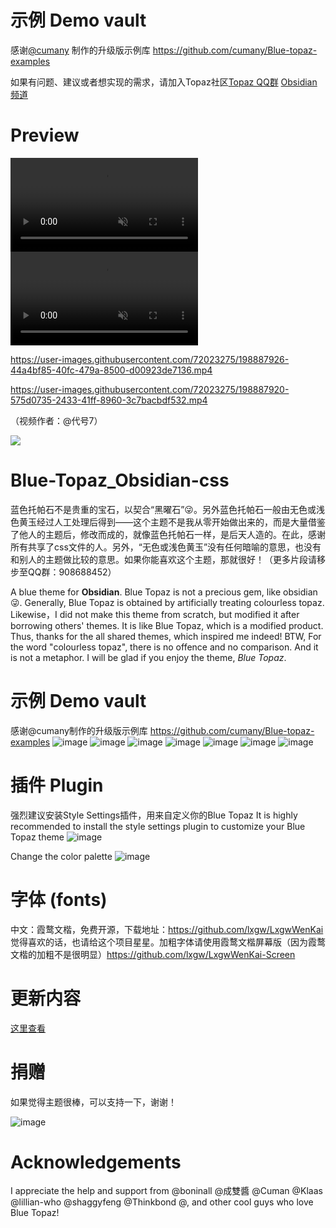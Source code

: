 # 示例 Demo vault
感谢[@cumany](https://github.com/cumany) 制作的升级版示例库 https://github.com/cumany/Blue-topaz-examples

如果有问题、建议或者想实现的需求，请加入Topaz社区[Topaz QQ群](https://jq.qq.com/?_wv=1027&k=TWGhXs40)  [Obsidian频道](https://qun.qq.com/qqweb/qunpro/share?_wv=3&_wwv=128&inviteCode=zHpby&from=246610&biz=ka)


# Preview

<video autoplay="autoplay" loop="loop" id="video" x-webkit-airplay="true" webkit-playsinline="true" muted="">
   <source src="https://user-images.githubusercontent.com/72023275/198887926-44a4bf85-40fc-479a-8500-d00923de7136.mp4" type="video/mp4">
</video>

<video autoplay="autoplay" loop="loop" id="video" x-webkit-airplay="true" webkit-playsinline="true" muted="">
   <source src="https://user-images.githubusercontent.com/72023275/198887920-575d0735-2433-41ff-8960-3c7bacbdf532.mp4" type="video/mp4">
</video>

https://user-images.githubusercontent.com/72023275/198887926-44a4bf85-40fc-479a-8500-d00923de7136.mp4

https://user-images.githubusercontent.com/72023275/198887920-575d0735-2433-41ff-8960-3c7bacbdf532.mp4

（视频作者：@代号7）

![](https://github.com/whyt-byte/Blue-Topaz_Obsidian-css/blob/master/preview_Blue%20Topaz.png)



# Blue-Topaz_Obsidian-css
蓝色托帕石不是贵重的宝石，以契合“黑曜石”😜。另外蓝色托帕石一般由无色或浅色黄玉经过人工处理后得到——这个主题不是我从零开始做出来的，而是大量借鉴了他人的主题后，修改而成的，就像蓝色托帕石一样，是后天人造的。在此，感谢所有共享了css文件的人。另外，“无色或浅色黄玉”没有任何暗喻的意思，也没有和别人的主题做比较的意思。如果你能喜欢这个主题，那就很好！（更多片段请移步至QQ群：908688452）

A blue theme for **Obsidian**. Blue Topaz is not a precious gem, like obsidian😜. Generally, Blue Topaz is obtained by artificially treating colourless topaz. Likewise，I did not make this theme from scratch, but modified it after borrowing others' themes. It is like Blue Topaz, which is a modified product. Thus, thanks for the all shared themes, which inspired me indeed! BTW, For the word "colourless topaz", there is no offence and no comparison. And it is not a metaphor. I will be glad if you enjoy the theme, *Blue Topaz*.

# 示例 Demo vault
感谢@cumany制作的升级版示例库 https://github.com/cumany/Blue-topaz-examples
![image](https://user-images.githubusercontent.com/72023275/148891990-5db9c00f-98bc-41c1-b1a1-a9121c1035a8.png)
![image](https://user-images.githubusercontent.com/72023275/148891998-9f4546fd-0b06-4add-8b73-692523781037.png)
![image](https://user-images.githubusercontent.com/72023275/148892015-19ee2945-36c5-406f-b61c-b905ce85471b.png)
![image](https://user-images.githubusercontent.com/72023275/148892023-c1391a98-9445-41de-97dc-bb2c6731b70c.png)
![image](https://user-images.githubusercontent.com/72023275/148892043-d10819a8-9e4a-4786-9c24-a3adff3ec1db.png)
![image](https://user-images.githubusercontent.com/72023275/148892055-a1eca6ae-dcc8-410e-8824-ca9307ad816f.png)
![image](https://user-images.githubusercontent.com/72023275/148892062-e3bbe32e-bc7f-44ee-b1ab-055cbe4c4411.png)


# 插件 Plugin
强烈建议安装Style Settings插件，用来自定义你的Blue Topaz
It is highly recommended to install the style settings plugin to customize your Blue Topaz theme
![image](https://user-images.githubusercontent.com/72023275/148892207-ffbbb363-1a43-4267-a3f9-d95ee7cc9bd9.png)

Change the color palette
![image](https://user-images.githubusercontent.com/72023275/148892424-9cdbe7a3-68e6-4dd0-91d0-6763361e5ae3.png)


# 字体 (fonts)
中文：霞鹜文楷，免费开源，下载地址：https://github.com/lxgw/LxgwWenKai 觉得喜欢的话，也请给这个项目星星。加粗字体请使用霞鹜文楷屏幕版（因为霞鹜文楷的加粗不是很明显）https://github.com/lxgw/LxgwWenKai-Screen

# 更新内容
[这里查看](https://github.com/whyt-byte/Blue-Topaz_Obsidian-css/blob/master/changes.md)


# 捐赠
如果觉得主题很棒，可以支持一下，谢谢！

![image](https://user-images.githubusercontent.com/72023275/196034185-a6575587-a241-4c6e-b556-615e85cce82a.png)


# Acknowledgements
I appreciate the help and support from @boninall @成雙醬 @Cuman @Klaas @lillian-who @shaggyfeng @Thinkbond @, and other cool guys who love Blue Topaz!
